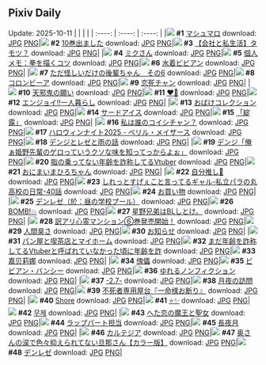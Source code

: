 ## Pixiv Daily
Update: 2025-10-11
|      |      |      |
| :----: | :----: | :----: |
|![](https://pixiv.microyu.workers.dev/c/240x480/img-master/img/2025/10/10/00/00/10/136075239_p0_master1200.jpg) **#1** [マシュマロ](https://www.pixiv.net/artworks/136075239) download: [JPG](https://pixiv.microyu.workers.dev/img-original/img/2025/10/10/00/00/10/136075239_p0.jpg) [PNG](https://pixiv.microyu.workers.dev/img-original/img/2025/10/10/00/00/10/136075239_p0.png)|![](https://pixiv.microyu.workers.dev/c/240x480/img-master/img/2025/10/10/00/01/45/136075601_p0_master1200.jpg) **#2** [10巻出ました](https://www.pixiv.net/artworks/136075601) download: [JPG](https://pixiv.microyu.workers.dev/img-original/img/2025/10/10/00/01/45/136075601_p0.jpg) [PNG](https://pixiv.microyu.workers.dev/img-original/img/2025/10/10/00/01/45/136075601_p0.png)|![](https://pixiv.microyu.workers.dev/c/240x480/img-master/img/2025/10/10/12/00/30/136090064_p0_master1200.jpg) **#3** [【会社と私生活】タモツ？](https://www.pixiv.net/artworks/136090064) download: [JPG](https://pixiv.microyu.workers.dev/img-original/img/2025/10/10/12/00/30/136090064_p0.jpg) [PNG](https://pixiv.microyu.workers.dev/img-original/img/2025/10/10/12/00/30/136090064_p0.png)|
|![](https://pixiv.microyu.workers.dev/c/240x480/img-master/img/2025/10/09/00/00/05/136038700_p0_master1200.jpg) **#4** [ミクさん](https://www.pixiv.net/artworks/136038700) download: [JPG](https://pixiv.microyu.workers.dev/img-original/img/2025/10/09/00/00/05/136038700_p0.jpg) [PNG](https://pixiv.microyu.workers.dev/img-original/img/2025/10/09/00/00/05/136038700_p0.png)|![](https://pixiv.microyu.workers.dev/c/240x480/img-master/img/2025/10/09/06/00/12/136046842_p0_master1200.jpg) **#5** [個人メモ：拳を描くコツ](https://www.pixiv.net/artworks/136046842) download: [JPG](https://pixiv.microyu.workers.dev/img-original/img/2025/10/09/06/00/12/136046842_p0.jpg) [PNG](https://pixiv.microyu.workers.dev/img-original/img/2025/10/09/06/00/12/136046842_p0.png)|![](https://pixiv.microyu.workers.dev/c/240x480/img-master/img/2025/10/09/00/00/17/136038779_p0_master1200.jpg) **#6** [水着ビビアン](https://www.pixiv.net/artworks/136038779) download: [JPG](https://pixiv.microyu.workers.dev/img-original/img/2025/10/09/00/00/17/136038779_p0.jpg) [PNG](https://pixiv.microyu.workers.dev/img-original/img/2025/10/09/00/00/17/136038779_p0.png)|
|![](https://pixiv.microyu.workers.dev/c/240x480/img-master/img/2025/10/09/04/12/29/136045437_p0_master1200.jpg) **#7** [ただ怪しいだけの後輩ちゃん　その6](https://www.pixiv.net/artworks/136045437) download: [JPG](https://pixiv.microyu.workers.dev/img-original/img/2025/10/09/04/12/29/136045437_p0.jpg) [PNG](https://pixiv.microyu.workers.dev/img-original/img/2025/10/09/04/12/29/136045437_p0.png)|![](https://pixiv.microyu.workers.dev/c/240x480/img-master/img/2025/10/09/22/39/05/136071734_p0_master1200.jpg) **#8** [コロンビーア](https://www.pixiv.net/artworks/136071734) download: [JPG](https://pixiv.microyu.workers.dev/img-original/img/2025/10/09/22/39/05/136071734_p0.jpg) [PNG](https://pixiv.microyu.workers.dev/img-original/img/2025/10/09/22/39/05/136071734_p0.png)|![](https://pixiv.microyu.workers.dev/c/240x480/img-master/img/2025/10/09/00/01/07/136038975_p0_master1200.jpg) **#9** [恋死チャン](https://www.pixiv.net/artworks/136038975) download: [JPG](https://pixiv.microyu.workers.dev/img-original/img/2025/10/09/00/01/07/136038975_p0.jpg) [PNG](https://pixiv.microyu.workers.dev/img-original/img/2025/10/09/00/01/07/136038975_p0.png)|
|![](https://pixiv.microyu.workers.dev/c/240x480/img-master/img/2025/10/09/23/24/42/136073674_p0_master1200.jpg) **#10** [天邪鬼の願い](https://www.pixiv.net/artworks/136073674) download: [JPG](https://pixiv.microyu.workers.dev/img-original/img/2025/10/09/23/24/42/136073674_p0.jpg) [PNG](https://pixiv.microyu.workers.dev/img-original/img/2025/10/09/23/24/42/136073674_p0.png)|![](https://pixiv.microyu.workers.dev/c/240x480/img-master/img/2025/10/10/00/00/44/136075440_p0_master1200.jpg) **#11** [♥️💙](https://www.pixiv.net/artworks/136075440) download: [JPG](https://pixiv.microyu.workers.dev/img-original/img/2025/10/10/00/00/44/136075440_p0.jpg) [PNG](https://pixiv.microyu.workers.dev/img-original/img/2025/10/10/00/00/44/136075440_p0.png)|![](https://pixiv.microyu.workers.dev/c/240x480/img-master/img/2025/10/09/00/00/13/136038754_p0_master1200.jpg) **#12** [エンジョイ‼️一人暮らし](https://www.pixiv.net/artworks/136038754) download: [JPG](https://pixiv.microyu.workers.dev/img-original/img/2025/10/09/00/00/13/136038754_p0.jpg) [PNG](https://pixiv.microyu.workers.dev/img-original/img/2025/10/09/00/00/13/136038754_p0.png)|
|![](https://pixiv.microyu.workers.dev/c/240x480/img-master/img/2025/10/10/21/24/08/136107204_p0_master1200.jpg) **#13** [おばけコレクション](https://www.pixiv.net/artworks/136107204) download: [JPG](https://pixiv.microyu.workers.dev/img-original/img/2025/10/10/21/24/08/136107204_p0.jpg) [PNG](https://pixiv.microyu.workers.dev/img-original/img/2025/10/10/21/24/08/136107204_p0.png)|![](https://pixiv.microyu.workers.dev/c/240x480/img-master/img/2025/10/09/00/03/01/136039176_p0_master1200.jpg) **#14** [サードアイス](https://www.pixiv.net/artworks/136039176) download: [JPG](https://pixiv.microyu.workers.dev/img-original/img/2025/10/09/00/03/01/136039176_p0.jpg) [PNG](https://pixiv.microyu.workers.dev/img-original/img/2025/10/09/00/03/01/136039176_p0.png)|![](https://pixiv.microyu.workers.dev/c/240x480/img-master/img/2025/10/10/12/00/08/136089959_p0_master1200.jpg) **#15** [「綻露」](https://www.pixiv.net/artworks/136089959) download: [JPG](https://pixiv.microyu.workers.dev/img-original/img/2025/10/10/12/00/08/136089959_p0.jpg) [PNG](https://pixiv.microyu.workers.dev/img-original/img/2025/10/10/12/00/08/136089959_p0.png)|
|![](https://pixiv.microyu.workers.dev/c/240x480/img-master/img/2025/10/09/00/00/10/136038733_p0_master1200.jpg) **#16** [私は誰のコイシチャン？](https://www.pixiv.net/artworks/136038733) download: [JPG](https://pixiv.microyu.workers.dev/img-original/img/2025/10/09/00/00/10/136038733_p0.jpg) [PNG](https://pixiv.microyu.workers.dev/img-original/img/2025/10/09/00/00/10/136038733_p0.png)|![](https://pixiv.microyu.workers.dev/c/240x480/img-master/img/2025/10/09/00/00/23/136038824_p0_master1200.jpg) **#17** [ハロウィンナイト2025 - ベリル・メイザース](https://www.pixiv.net/artworks/136038824) download: [JPG](https://pixiv.microyu.workers.dev/img-original/img/2025/10/09/00/00/23/136038824_p0.jpg) [PNG](https://pixiv.microyu.workers.dev/img-original/img/2025/10/09/00/00/23/136038824_p0.png)|![](https://pixiv.microyu.workers.dev/c/240x480/img-master/img/2025/10/09/00/24/49/136040223_p0_master1200.jpg) **#18** [デンジとレゼと雨の話](https://www.pixiv.net/artworks/136040223) download: [JPG](https://pixiv.microyu.workers.dev/img-original/img/2025/10/09/00/24/49/136040223_p0.jpg) [PNG](https://pixiv.microyu.workers.dev/img-original/img/2025/10/09/00/24/49/136040223_p0.png)|
|![](https://pixiv.microyu.workers.dev/c/240x480/img-master/img/2025/10/09/07/54/50/136048826_p0_master1200.jpg) **#19** [デンジ「俺ぁ姫野先輩のゲロっていうクソな味を知ってっからよぉ」](https://www.pixiv.net/artworks/136048826) download: [JPG](https://pixiv.microyu.workers.dev/img-original/img/2025/10/09/07/54/50/136048826_p0.jpg) [PNG](https://pixiv.microyu.workers.dev/img-original/img/2025/10/09/07/54/50/136048826_p0.png)|![](https://pixiv.microyu.workers.dev/c/240x480/img-master/img/2025/10/09/21/12/16/136067923_p0_master1200.jpg) **#20** [脂の乗ってない年齢を詐称してるVtuber](https://www.pixiv.net/artworks/136067923) download: [JPG](https://pixiv.microyu.workers.dev/img-original/img/2025/10/09/21/12/16/136067923_p0.jpg) [PNG](https://pixiv.microyu.workers.dev/img-original/img/2025/10/09/21/12/16/136067923_p0.png)|![](https://pixiv.microyu.workers.dev/c/240x480/img-master/img/2025/10/09/00/03/17/136039209_p0_master1200.jpg) **#21** [おにまいまひろちゃん](https://www.pixiv.net/artworks/136039209) download: [JPG](https://pixiv.microyu.workers.dev/img-original/img/2025/10/09/00/03/17/136039209_p0.jpg) [PNG](https://pixiv.microyu.workers.dev/img-original/img/2025/10/09/00/03/17/136039209_p0.png)|
|![](https://pixiv.microyu.workers.dev/c/240x480/img-master/img/2025/10/09/01/03/04/136041632_p0_master1200.jpg) **#22** [自分推し🐰](https://www.pixiv.net/artworks/136041632) download: [JPG](https://pixiv.microyu.workers.dev/img-original/img/2025/10/09/01/03/04/136041632_p0.jpg) [PNG](https://pixiv.microyu.workers.dev/img-original/img/2025/10/09/01/03/04/136041632_p0.png)|![](https://pixiv.microyu.workers.dev/c/240x480/img-master/img/2025/10/09/00/37/13/136040733_p0_master1200.jpg) **#23** [しれっとすげぇこと言ってるギャル-私立パラの丸高校の日常-40話](https://www.pixiv.net/artworks/136040733) download: [JPG](https://pixiv.microyu.workers.dev/img-original/img/2025/10/09/00/37/13/136040733_p0.jpg) [PNG](https://pixiv.microyu.workers.dev/img-original/img/2025/10/09/00/37/13/136040733_p0.png)|![](https://pixiv.microyu.workers.dev/c/240x480/img-master/img/2025/10/09/00/06/58/136038798_p0_master1200.jpg) **#24** [お買い物](https://www.pixiv.net/artworks/136038798) download: [JPG](https://pixiv.microyu.workers.dev/img-original/img/2025/10/09/00/06/58/136038798_p0.jpg) [PNG](https://pixiv.microyu.workers.dev/img-original/img/2025/10/09/00/06/58/136038798_p0.png)|
|![](https://pixiv.microyu.workers.dev/c/240x480/img-master/img/2025/10/09/02/49/16/136044149_p0_master1200.jpg) **#25** [デンレゼ（於：昼の学校プール）](https://www.pixiv.net/artworks/136044149) download: [JPG](https://pixiv.microyu.workers.dev/img-original/img/2025/10/09/02/49/16/136044149_p0.jpg) [PNG](https://pixiv.microyu.workers.dev/img-original/img/2025/10/09/02/49/16/136044149_p0.png)|![](https://pixiv.microyu.workers.dev/c/240x480/img-master/img/2025/10/09/19/58/18/136064645_p0_master1200.jpg) **#26** [BOMB!💥](https://www.pixiv.net/artworks/136064645) download: [JPG](https://pixiv.microyu.workers.dev/img-original/img/2025/10/09/19/58/18/136064645_p0.jpg) [PNG](https://pixiv.microyu.workers.dev/img-original/img/2025/10/09/19/58/18/136064645_p0.png)|![](https://pixiv.microyu.workers.dev/c/240x480/img-master/img/2025/10/10/15/24/55/136094358_p0_master1200.jpg) **#27** [星野兄弟はBLしとけ。](https://www.pixiv.net/artworks/136094358) download: [JPG](https://pixiv.microyu.workers.dev/img-original/img/2025/10/10/15/24/55/136094358_p0.jpg) [PNG](https://pixiv.microyu.workers.dev/img-original/img/2025/10/10/15/24/55/136094358_p0.png)|
|![](https://pixiv.microyu.workers.dev/c/240x480/img-master/img/2025/10/09/12/11/58/136053383_p0_master1200.jpg) **#28** [訳アリ心霊マンション⑥巻発売開始！](https://www.pixiv.net/artworks/136053383) download: [JPG](https://pixiv.microyu.workers.dev/img-original/img/2025/10/09/12/11/58/136053383_p0.jpg) [PNG](https://pixiv.microyu.workers.dev/img-original/img/2025/10/09/12/11/58/136053383_p0.png)|![](https://pixiv.microyu.workers.dev/c/240x480/img-master/img/2025/10/10/11/15/14/136089105_p0_master1200.jpg) **#29** [人間臭さ](https://www.pixiv.net/artworks/136089105) download: [JPG](https://pixiv.microyu.workers.dev/img-original/img/2025/10/10/11/15/14/136089105_p0.jpg) [PNG](https://pixiv.microyu.workers.dev/img-original/img/2025/10/10/11/15/14/136089105_p0.png)|![](https://pixiv.microyu.workers.dev/c/240x480/img-master/img/2025/10/10/07/02/56/136084846_p0_master1200.jpg) **#30** [お知らせ](https://www.pixiv.net/artworks/136084846) download: [JPG](https://pixiv.microyu.workers.dev/img-original/img/2025/10/10/07/02/56/136084846_p0.jpg) [PNG](https://pixiv.microyu.workers.dev/img-original/img/2025/10/10/07/02/56/136084846_p0.png)|
|![](https://pixiv.microyu.workers.dev/c/240x480/img-master/img/2025/10/09/00/00/23/136038823_p0_master1200.jpg) **#31** [パン屋と喫茶店とマイホーム](https://www.pixiv.net/artworks/136038823) download: [JPG](https://pixiv.microyu.workers.dev/img-original/img/2025/10/09/00/00/23/136038823_p0.jpg) [PNG](https://pixiv.microyu.workers.dev/img-original/img/2025/10/09/00/00/23/136038823_p0.png)|![](https://pixiv.microyu.workers.dev/c/240x480/img-master/img/2025/10/10/21/07/13/136106460_p0_master1200.jpg) **#32** [まだ年齢を詐称してるVtuberと呼ばれていなかった頃に年齢を詐](https://www.pixiv.net/artworks/136106460) download: [JPG](https://pixiv.microyu.workers.dev/img-original/img/2025/10/10/21/07/13/136106460_p0.jpg) [PNG](https://pixiv.microyu.workers.dev/img-original/img/2025/10/10/21/07/13/136106460_p0.png)|![](https://pixiv.microyu.workers.dev/c/240x480/img-master/img/2025/10/09/12/55/45/136054271_p0_master1200.jpg) **#33** [嘉贝莉娜](https://www.pixiv.net/artworks/136054271) download: [JPG](https://pixiv.microyu.workers.dev/img-original/img/2025/10/09/12/55/45/136054271_p0.jpg) [PNG](https://pixiv.microyu.workers.dev/img-original/img/2025/10/09/12/55/45/136054271_p0.png)|
|![](https://pixiv.microyu.workers.dev/c/240x480/img-master/img/2025/10/09/00/00/24/136038831_p0_master1200.jpg) **#34** [傀儡](https://www.pixiv.net/artworks/136038831) download: [JPG](https://pixiv.microyu.workers.dev/img-original/img/2025/10/09/00/00/24/136038831_p0.jpg) [PNG](https://pixiv.microyu.workers.dev/img-original/img/2025/10/09/00/00/24/136038831_p0.png)|![](https://pixiv.microyu.workers.dev/c/240x480/img-master/img/2025/10/09/00/00/14/136038757_p0_master1200.jpg) **#35** [ビビアン・バンシー](https://www.pixiv.net/artworks/136038757) download: [JPG](https://pixiv.microyu.workers.dev/img-original/img/2025/10/09/00/00/14/136038757_p0.jpg) [PNG](https://pixiv.microyu.workers.dev/img-original/img/2025/10/09/00/00/14/136038757_p0.png)|![](https://pixiv.microyu.workers.dev/c/240x480/img-master/img/2025/10/10/12/28/29/136090720_p0_master1200.jpg) **#36** [ゆれるノンフィクション](https://www.pixiv.net/artworks/136090720) download: [JPG](https://pixiv.microyu.workers.dev/img-original/img/2025/10/10/12/28/29/136090720_p0.jpg) [PNG](https://pixiv.microyu.workers.dev/img-original/img/2025/10/10/12/28/29/136090720_p0.png)|
|![](https://pixiv.microyu.workers.dev/c/240x480/img-master/img/2025/10/09/23/13/52/136073274_p0_master1200.jpg) **#37** [-2.7-](https://www.pixiv.net/artworks/136073274) download: [JPG](https://pixiv.microyu.workers.dev/img-original/img/2025/10/09/23/13/52/136073274_p0.jpg) [PNG](https://pixiv.microyu.workers.dev/img-original/img/2025/10/09/23/13/52/136073274_p0.png)|![](https://pixiv.microyu.workers.dev/c/240x480/img-master/img/2025/10/09/14/04/43/136055586_p0_master1200.jpg) **#38** [月夜の訪問](https://www.pixiv.net/artworks/136055586) download: [JPG](https://pixiv.microyu.workers.dev/img-original/img/2025/10/09/14/04/43/136055586_p0.jpg) [PNG](https://pixiv.microyu.workers.dev/img-original/img/2025/10/09/14/04/43/136055586_p0.png)|![](https://pixiv.microyu.workers.dev/c/240x480/img-master/img/2025/10/10/11/27/25/136089320_p0_master1200.jpg) **#39** [不死者専用屋台『一命様お断り』](https://www.pixiv.net/artworks/136089320) download: [JPG](https://pixiv.microyu.workers.dev/img-original/img/2025/10/10/11/27/25/136089320_p0.jpg) [PNG](https://pixiv.microyu.workers.dev/img-original/img/2025/10/10/11/27/25/136089320_p0.png)|
|![](https://pixiv.microyu.workers.dev/c/240x480/img-master/img/2025/10/09/14/56/22/136056553_p0_master1200.jpg) **#40** [Shore](https://www.pixiv.net/artworks/136056553) download: [JPG](https://pixiv.microyu.workers.dev/img-original/img/2025/10/09/14/56/22/136056553_p0.jpg) [PNG](https://pixiv.microyu.workers.dev/img-original/img/2025/10/09/14/56/22/136056553_p0.png)|![](https://pixiv.microyu.workers.dev/c/240x480/img-master/img/2025/10/10/19/33/39/136101983_p0_master1200.jpg) **#41** [⭐️✨](https://www.pixiv.net/artworks/136101983) download: [JPG](https://pixiv.microyu.workers.dev/img-original/img/2025/10/10/19/33/39/136101983_p0.jpg) [PNG](https://pixiv.microyu.workers.dev/img-original/img/2025/10/10/19/33/39/136101983_p0.png)|![](https://pixiv.microyu.workers.dev/c/240x480/img-master/img/2025/10/09/18/37/48/136061899_p0_master1200.jpg) **#42** [무제](https://www.pixiv.net/artworks/136061899) download: [JPG](https://pixiv.microyu.workers.dev/img-original/img/2025/10/09/18/37/48/136061899_p0.jpg) [PNG](https://pixiv.microyu.workers.dev/img-original/img/2025/10/09/18/37/48/136061899_p0.png)|
|![](https://pixiv.microyu.workers.dev/c/240x480/img-master/img/2025/10/10/17/30/55/136097502_p0_master1200.jpg) **#43** [へた恋の魔王と聖女](https://www.pixiv.net/artworks/136097502) download: [JPG](https://pixiv.microyu.workers.dev/img-original/img/2025/10/10/17/30/55/136097502_p0.jpg) [PNG](https://pixiv.microyu.workers.dev/img-original/img/2025/10/10/17/30/55/136097502_p0.png)|![](https://pixiv.microyu.workers.dev/c/240x480/img-master/img/2025/10/10/19/27/40/136101723_p0_master1200.jpg) **#44** [ラップパート担当](https://www.pixiv.net/artworks/136101723) download: [JPG](https://pixiv.microyu.workers.dev/img-original/img/2025/10/10/19/27/40/136101723_p0.jpg) [PNG](https://pixiv.microyu.workers.dev/img-original/img/2025/10/10/19/27/40/136101723_p0.png)|![](https://pixiv.microyu.workers.dev/c/240x480/img-master/img/2025/10/09/18/53/49/136062348_p0_master1200.jpg) **#45** [長夜月](https://www.pixiv.net/artworks/136062348) download: [JPG](https://pixiv.microyu.workers.dev/img-original/img/2025/10/09/18/53/49/136062348_p0.jpg) [PNG](https://pixiv.microyu.workers.dev/img-original/img/2025/10/09/18/53/49/136062348_p0.png)|
|![](https://pixiv.microyu.workers.dev/c/240x480/img-master/img/2025/10/09/00/00/14/136038759_p0_master1200.jpg) **#46** [カルテジア](https://www.pixiv.net/artworks/136038759) download: [JPG](https://pixiv.microyu.workers.dev/img-original/img/2025/10/09/00/00/14/136038759_p0.jpg) [PNG](https://pixiv.microyu.workers.dev/img-original/img/2025/10/09/00/00/14/136038759_p0.png)|![](https://pixiv.microyu.workers.dev/c/240x480/img-master/img/2025/10/09/00/02/04/136039084_p0_master1200.jpg) **#47** [奥さんの涙で色々抑えられてない旦那さん【カラー版】](https://www.pixiv.net/artworks/136039084) download: [JPG](https://pixiv.microyu.workers.dev/img-original/img/2025/10/09/00/02/04/136039084_p0.jpg) [PNG](https://pixiv.microyu.workers.dev/img-original/img/2025/10/09/00/02/04/136039084_p0.png)|![](https://pixiv.microyu.workers.dev/c/240x480/img-master/img/2025/10/09/17/11/04/136059336_p0_master1200.jpg) **#48** [デンレゼ](https://www.pixiv.net/artworks/136059336) download: [JPG](https://pixiv.microyu.workers.dev/img-original/img/2025/10/09/17/11/04/136059336_p0.jpg) [PNG](https://pixiv.microyu.workers.dev/img-original/img/2025/10/09/17/11/04/136059336_p0.png)|

